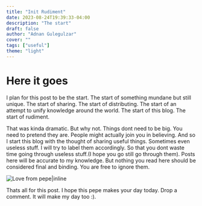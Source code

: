 ```yaml
---
title: "Init Rudiment"
date: 2023-08-24T19:39:33-04:00
description: "The start"
draft: false
author: "Adnan Gulegulzar"
cover: ""
tags: ["useful"]
theme: "light"
---
```


# Here it goes

I plan for this post to be the start. The start of something mundane but still unique. The start of sharing. The start of distributing. The start of an attempt to unify knowledge around the world. The start of this blog. The start of rudiment. 

That was kinda dramatic. But why not. Things dont need to be big. You need to pretend they are. People might actually join you in believing. And so I start this blog with the thought of sharing useful things. Sometimes even useless stuff. I will try to label them accordingly. So that you dont waste time going through useless stuff.(I hope you go still go through them). Posts here will be accurate to my knowledge. But nothing you read here should be considered final and binding. You are free to ignore them. 

![Love from pepe|inline](/images/init/pepeLove.png)

Thats all for this post. I hope this pepe makes your day today. Drop a comment. It will make my day too :). 

